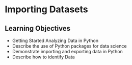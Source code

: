 # Importing Datasets

## Learning Objectives
- Getting Started Analyzing Data in Python
- Describe the use of Python packages for data science
- Demonstrate importing and exporting data in Python
- Describe how to identify Data